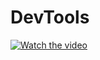 # DevTools
[![Watch the video](https://i.imgur.com/vKb2F1B.png)](https://www.youtube.com/watch?v=iHI9cG3GwBI)

